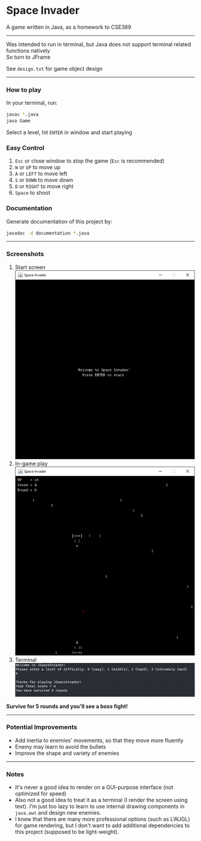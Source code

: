 # Space Invader  

A game written in Java, as a homework to CSE389  

------

Was intended to run in terminal, but Java does not support terminal related functions natively  
So turn to JFrame  

See `design.txt` for game object design  

------

### How to play  

In your terminal, run:  
```bash
javac *.java
java Game
```

Select a level, hit `ENTER` in window and start playing  

### Easy Control  

1. `Esc` or close window to stop the game (`Esc` is recommended)  
2. `W` or `UP` to move up  
3. `A` or `LEFT` to move left  
4. `S` or `DOWN` to move down  
5. `D` or `RIGHT` to move right  
6. `Space` to shoot  

### Documentation  
Generate documentation of this project by:  
```bash
javadoc -d documentation *.java
```

------

### Screenshots  
1. Start screen  
   ![start screen](img/screenshot1.png)  
2. In-game play  
   ![ingame screen](img/screenshot2.png)  
3. Terminal  
   ![terminal screen](img/screenshot3.png)  

__Survive for 5 rounds and you'll see a boss fight!__  

------

### Potential Improvements  
* Add inertia to enemies' movements, so that they move more fluently  
* Enemy may learn to avoid the bullets  
* Improve the shape and variety of enemies  

------

### Notes  
* It's never a good idea to render on a GUI-purpose interface (not optimized for speed)  
* Also not a good idea to treat it as a terminal (I render the screen using text). I'm just too lazy to learn to use internal drawing components in `java.awt` and design new enemies.
* I knew that there are many more professional options (such as LWJGL) for game rendering, but I don't want to add additional dependencies to this project (supposed to be light-weight).